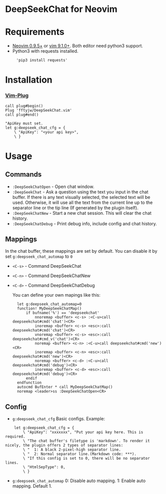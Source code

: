 # DeepSeekChat for Neovim

# Requirements

- [Neovim 0.9.5+](https://neovim.io/) or [vim 9.1.0+](https://vim.org/). Both editor need python3 support.
- Python3 with requests installed.
```
     'pip3 install requests'
```

# Installation

### [Vim-Plug](https://github.com/junegunn/vim-plug)

```vim
call plug#begin()
Plug 'fftyjw/DeepSeekChat.vim'
call plug#end()

"ApiKey must set.
let g:deepseek_chat_cfg = {
    \ "ApiKey": "<your api key>",
    \ }
```

# Usage

## Commands

- `:DeepSeekChatOpen` - Open chat window.
- `:DeepSeekChat` - Ask a question using the text you input in the chat buffer. If there is any text visually selected, the selected text will be used. Otherwise, it will use all the text from the current line up to the separator line or the tip line (If generated by the plugin itself).
- `:DeepSeekChatNew` - Start a new chat session. This will clear the chat history.
- `:DeepSeekChatDebug` - Print debug info, include config and chat history.

## Mappings
   In the chat buffer, these mappings are set by default. You can disable it by set `g:deepseek_chat_automap` to `0`
   
- `<C-s>` - Command DeepSeekChat
- `<C-n>` - Command DeepSeekChatNew
- `<C-d>` - Command DeepSeekChatDebug
 
  You can define your own mapings like this:
  ```vim
    let g:deepseek_chat_automap=0
    function! MyDeepSeekChatMap()
        if bufname('%') == 'deepseekchat'
            nnoremap <buffer> <c-s> :<C-u>call deepseekchat#cmd('chat')<CR>
            inoremap <buffer> <c-s> <esc>:call deepseekchat#cmd('chat')<CR>
            vnoremap <buffer> <c-s> <esc>:call deepseekchat#cmd_v('chat')<CR>
            noremap <buffer> <c-n> :<C-u>call deepseekchat#cmd('new')<CR>
            inoremap <buffer> <c-n> <esc>:call deepseekchat#cmd('new')<CR>
            noremap <buffer> <c-d> :<C-u>call deepseekchat#cmd('debug')<CR>
            inoremap <buffer> <c-d> <esc>:call deepseekchat#cmd('debug')<CR>
        endif
    endfunction
    autocmd BufEnter * call MyDeepSeekChatMap()
    noremap <leader>ss :DeepSeekChatOpen<CR>
  ```

## Config
- `g:deepseek_chat_cfg` Basic configs. Example:
```vim
    let g:deepseek_chat_cfg = {
        \ "ApiKey": "xxxxxxx", "Put your api key here. This is required.
        \ "The chat buffer's filetype is 'markdown'. To render it nicely, the plugin offers 2 types of separator lines:
        \ "  1: A black 2-pixel-high separator line. 
        \ "  2: Normal separator line.(Markdown code: ***). 
        \ "If this config is set to 0, there will be no separator lines.
        \ "HtmlSepType": 0, 
        \ }
```
- `g:deepseek_chat_automap` 0: Disable auto mapping. 1: Enable auto mapping. Default 1.
